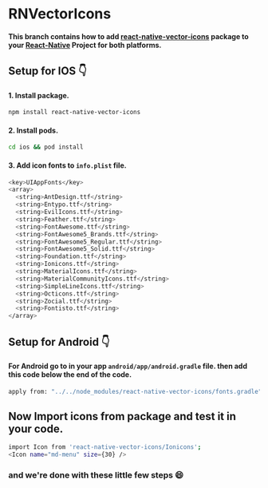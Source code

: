 # RNVectorIcons

#### This branch contains how to add [react-native-vector-icons](https://www.npmjs.com/package/react-native-vector-icons) package to your [React-Native](https://reactnative.dev/docs/0.68/getting-started) Project for both platforms.

## Setup for IOS 👇

#### 1. Install package.

```sh
npm install react-native-vector-icons
```

#### 2. Install pods.

```sh
cd ios && pod install
```

#### 3. Add icon fonts to `info.plist` file.

```sh
<key>UIAppFonts</key>
<array>
  <string>AntDesign.ttf</string>
  <string>Entypo.ttf</string>
  <string>EvilIcons.ttf</string>
  <string>Feather.ttf</string>
  <string>FontAwesome.ttf</string>
  <string>FontAwesome5_Brands.ttf</string>
  <string>FontAwesome5_Regular.ttf</string>
  <string>FontAwesome5_Solid.ttf</string>
  <string>Foundation.ttf</string>
  <string>Ionicons.ttf</string>
  <string>MaterialIcons.ttf</string>
  <string>MaterialCommunityIcons.ttf</string>
  <string>SimpleLineIcons.ttf</string>
  <string>Octicons.ttf</string>
  <string>Zocial.ttf</string>
  <string>Fontisto.ttf</string>
</array>
```

## Setup for Android 👇

#### For Android go to in your app `android/app/android.gradle` file. then add this code below the end of the code.

```sh
apply from: "../../node_modules/react-native-vector-icons/fonts.gradle"
```

## Now Import icons from package and test it in your code.

```sh
import Icon from 'react-native-vector-icons/Ionicons';
<Icon name="md-menu" size={30} />
```

### and we're done with these little few steps 😄

